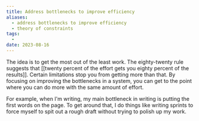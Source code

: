 ```yaml
---
title: Address bottlenecks to improve efficiency
aliases:
  - address bottlenecks to improve efficiency
  - theory of constraints
tags:
  - 
date: 2023-08-16
---
```


The idea is to get the most out of the least work. The eighty-twenty rule suggests that [[twenty percent of the effort gets you eighty percent of the results]]. Certain limitations stop you from getting more than that. By focusing on improving the bottlenecks in a system, you can get to the point where you can do more with the same amount of effort.

For example, when I'm writing, my main bottleneck in writing is putting the first words on the page. To get around that, I do things like writing sprints to force myself to spit out a rough draft without trying to polish up my work.